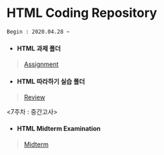 # HTML Coding Repository

```
Begin : 2020.04.28 ~
```

+ #### HTML 과제 폴더
> [Assignment](https://github.com/narinn-star/HTML/tree/master/Assignment)

+ #### HTML 따라하기 실습 폴더
> [Review](https://github.com/narinn-star/HTML/tree/master/Review)

 <7주차 : 중간고사>

+ #### HTML Midterm Examination

> [Midterm](https://github.com/narinn-star/HTML/tree/master/Midterm)
